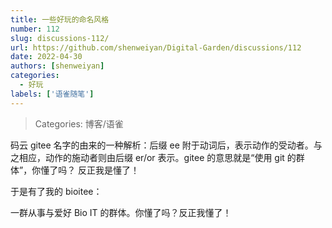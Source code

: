 ```yaml
---
title: 一些好玩的命名风格
number: 112
slug: discussions-112/
url: https://github.com/shenweiyan/Digital-Garden/discussions/112
date: 2022-04-30
authors: [shenweiyan]
categories: 
  - 好玩
labels: ['语雀随笔']
---
```


> Categories: 博客/语雀

码云 gitee 名字的由来的一种解析：后缀 ee 附于动词后，表示动作的受动者。与之相应，动作的施动者则由后缀 er/or 表示。gitee 的意思就是“使用 git 的群体”，你懂了吗？ 反正我是懂了！

<!-- more -->

于是有了我的 bioitee：

一群从事与爱好 Bio IT 的群体。你懂了吗？反正我懂了！


<script src="https://giscus.app/client.js"
	data-repo="shenweiyan/Digital-Garden"
	data-repo-id="R_kgDOKgxWlg"
	data-mapping="number"
	data-term="112"
	data-reactions-enabled="1"
	data-emit-metadata="0"
	data-input-position="bottom"
	data-theme="light"
	data-lang="zh-CN"
	crossorigin="anonymous"
	async>
</script>
